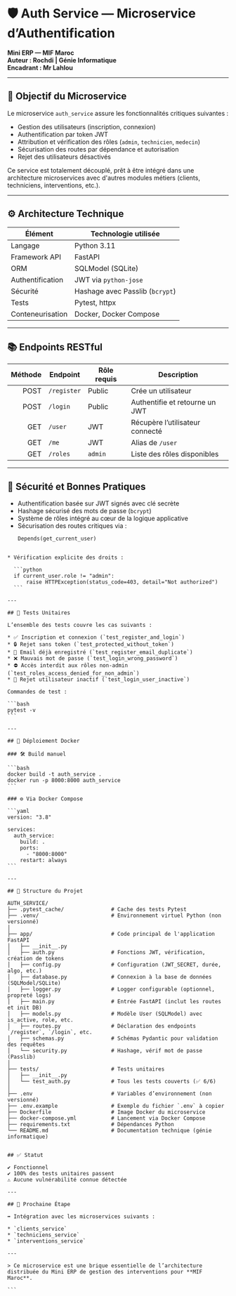 # 🛡️ Auth Service — Microservice d’Authentification
**Mini ERP — MIF Maroc**  
**Auteur : Rochdi | Génie Informatique**  
**Encadrant : Mr Lahlou**

---

## 🎯 Objectif du Microservice

Le microservice `auth_service` assure les fonctionnalités critiques suivantes :

- Gestion des utilisateurs (inscription, connexion)
- Authentification par token JWT
- Attribution et vérification des rôles (`admin`, `technicien`, `medecin`)
- Sécurisation des routes par dépendance et autorisation
- Rejet des utilisateurs désactivés

Ce service est totalement découplé, prêt à être intégré dans une architecture microservices avec d'autres modules métiers (clients, techniciens, interventions, etc.).

---

## ⚙️ Architecture Technique

| Élément           | Technologie utilisée         |
|-------------------|------------------------------|
| Langage           | Python 3.11                  |
| Framework API     | FastAPI                      |
| ORM               | SQLModel (SQLite)            |
| Authentification  | JWT via `python-jose`        |
| Sécurité          | Hashage avec Passlib (`bcrypt`) |
| Tests             | Pytest, httpx                |
| Conteneurisation  | Docker, Docker Compose       |

---

## 📚 Endpoints RESTful

| Méthode | Endpoint     | Rôle requis | Description                          |
|--------:|--------------|-------------|--------------------------------------|
| POST    | `/register`  | Public      | Crée un utilisateur                  |
| POST    | `/login`     | Public      | Authentifie et retourne un JWT       |
| GET     | `/user`      | JWT         | Récupère l’utilisateur connecté      |
| GET     | `/me`        | JWT         | Alias de `/user`                     |
| GET     | `/roles`     | `admin`     | Liste des rôles disponibles          |

---

## 🔐 Sécurité et Bonnes Pratiques

- Authentification basée sur JWT signés avec clé secrète
- Hashage sécurisé des mots de passe (`bcrypt`)
- Système de rôles intégré au cœur de la logique applicative
- Sécurisation des routes critiques via :
  ```python
  Depends(get_current_user)
````

* Vérification explicite des droits :

  ```python
  if current_user.role != "admin":
      raise HTTPException(status_code=403, detail="Not authorized")
  ```

---

## 🧪 Tests Unitaires

L’ensemble des tests couvre les cas suivants :

* ✅ Inscription et connexion (`test_register_and_login`)
* 🔒 Rejet sans token (`test_protected_without_token`)
* 📧 Email déjà enregistré (`test_register_email_duplicate`)
* ❌ Mauvais mot de passe (`test_login_wrong_password`)
* ⛔ Accès interdit aux rôles non-admin (`test_roles_access_denied_for_non_admin`)
* 🚫 Rejet utilisateur inactif (`test_login_user_inactive`)

Commandes de test :

```bash
pytest -v
```

---

## 🐳 Déploiement Docker

### 🛠 Build manuel

```bash
docker build -t auth_service .
docker run -p 8000:8000 auth_service
```

### ⚙️ Via Docker Compose

```yaml
version: "3.8"

services:
  auth_service:
    build: .
    ports:
      - "8000:8000"
    restart: always
```

---

## 📂 Structure du Projet

AUTH_SERVICE/
├── .pytest_cache/               # Cache des tests Pytest
├── .venv/                       # Environnement virtuel Python (non versionné)
│
├── app/                         # Code principal de l'application FastAPI
│   ├── __init__.py
│   ├── auth.py                  # Fonctions JWT, vérification, création de tokens
│   ├── config.py                # Configuration (JWT_SECRET, durée, algo, etc.)
│   ├── database.py              # Connexion à la base de données (SQLModel/SQLite)
│   ├── logger.py                # Logger configurable (optionnel, propreté logs)
│   ├── main.py                  # Entrée FastAPI (inclut les routes et init DB)
│   ├── models.py                # Modèle User (SQLModel) avec is_active, role, etc.
│   ├── routes.py                # Déclaration des endpoints `/register`, `/login`, etc.
│   ├── schemas.py               # Schémas Pydantic pour validation des requêtes
│   └── security.py              # Hashage, vérif mot de passe (Passlib)
│
├── tests/                       # Tests unitaires
│   ├── __init__.py
│   └── test_auth.py             # Tous les tests couverts (✅ 6/6)
│
├── .env                         # Variables d’environnement (non versionné)
├── .env.example                 # Exemple du fichier `.env` à copier
├── Dockerfile                   # Image Docker du microservice
├── docker-compose.yml           # Lancement via Docker Compose
├── requirements.txt             # Dépendances Python
└── README.md                    # Documentation technique (génie informatique)


## ✅ Statut

✔️ Fonctionnel
✔️ 100% des tests unitaires passent
⚠️ Aucune vulnérabilité connue détectée

---

## 🔄 Prochaine Étape

➡️ Intégration avec les microservices suivants :

* `clients_service`
* `techniciens_service`
* `interventions_service`

---

> Ce microservice est une brique essentielle de l’architecture distribuée du Mini ERP de gestion des interventions pour **MIF Maroc**.

```